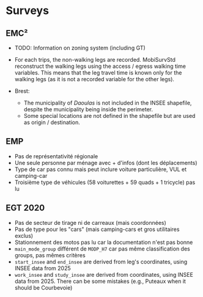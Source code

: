 # Surveys

## EMC²

- TODO: Information on zoning system (including GT)
- For each trips, the non-walking legs are recorded. MobiSurvStd reconstruct the walking legs using
  the access / egress walking time variables. This means that the leg travel time is known only for
  the walking legs (as it is not a recorded variable for the other legs).

- Brest:
  - The municipality of *Daoulas* is not included in the INSEE shapefile, despite the municipality
    being inside the perimeter.
  - Some special locations are not defined in the shapefile but are used as origin / destination.

## EMP

- Pas de représentativité régionale
- Une seule personne par ménage avec + d'infos (dont les déplacements)
- Type de car pas connu mais peut inclure voiture particulière, VUL et camping-car
- Troisième type de véhicules (58 voiturettes + 59 quads + 1 tricycle) pas lu

## EGT 2020

- Pas de secteur de tirage ni de carreaux (mais coordonnées)
- Pas de type pour les "cars" (mais camping-cars et gros utilitaires exclus)
- Stationnement des motos pas lu car la documentation n'est pas bonne
- `main_mode_group` différent de `MODP_H7` car pas même classification des groups, pas mêmes
  critères
- `start_insee` and `end_insee` are derived from leg's coordinates, using INSEE data from 2025
- `work_insee` and `study_insee` are derived from coordinates, using INSEE data from 2025. There can be some mistakes (e.g., Puteaux when it should be Courbevoie)
